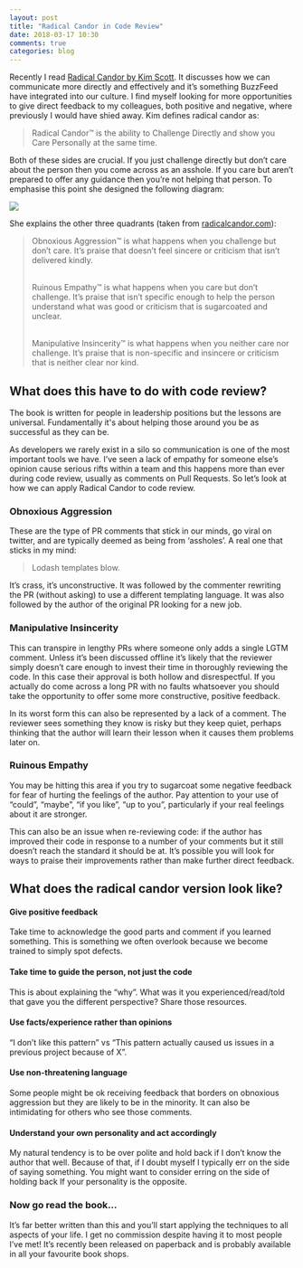 ```yaml
---
layout: post
title: "Radical Candor in Code Review"
date: 2018-03-17 10:30
comments: true
categories: blog
---
```


Recently I read [Radical Candor by Kim Scott](https://www.amazon.co.uk/Radical-Candor-What-Want-Saying/dp/1509845380/ref=sr_1_1). It discusses how we can communicate more directly and effectively and it’s something BuzzFeed have integrated into our culture. I find myself looking for more opportunities to give direct feedback to my colleagues, both positive and negative, where previously I would have shied away. Kim defines radical candor as:

<blockquote>Radical Candor™ is the ability to Challenge Directly and show you Care Personally at the same time.</blockquote>

Both of these sides are crucial. If you just challenge directly but don’t care about the person then you come across as an asshole. If you care but aren’t prepared to offer any guidance then you’re not helping that person. To emphasise this point she designed the following diagram:

<img src="/images/radical-candor.png" />

She explains the other three quadrants (taken from [radicalcandor.com](radicalcandor.com)):

<blockquote>Obnoxious Aggression™ is what happens when you challenge but don’t care. It’s praise that doesn’t feel sincere or criticism that isn’t delivered kindly.<br /><br />

Ruinous Empathy™ is what happens when you care but don’t challenge. It’s praise that isn’t specific enough to help the person understand what was good or criticism that is sugarcoated and unclear.<br /><br />

Manipulative Insincerity™ is what happens when you neither care nor challenge. It’s praise that is non-specific and insincere or criticism that is neither clear nor kind.</blockquote>

## What does this have to do with code review?

The book is written for people in leadership positions but the lessons are universal. Fundamentally it's about helping those around you be as successful as they can be.

As developers we rarely exist in a silo so communication is one of the most important tools we have. I’ve seen a lack of empathy for someone else’s opinion cause serious rifts within a team and this happens more than ever during code review, usually as comments on Pull Requests. So let’s look at how we can apply Radical Candor to code review.

### Obnoxious Aggression

These are the type of PR comments that stick in our minds, go viral on twitter, and are typically deemed as being from ‘assholes’. A real one that sticks in my mind:

<blockquote>Lodash templates blow.</blockquote>

It’s crass, it’s unconstructive. It was followed by the commenter rewriting the PR (without asking) to use a different templating language. It was also followed by the author of the original PR looking for a new job.

### Manipulative Insincerity

This can transpire in lengthy PRs where someone only adds a single LGTM comment. Unless it’s been discussed offline it’s likely that the reviewer simply doesn’t care enough to invest their time in thoroughly reviewing the code. In this case their approval is both hollow and disrespectful. If you actually do come across a long PR with no faults whatsoever you should take the opportunity to offer some more constructive, positive feedback.

In its worst form this can also be represented by a lack of a comment. The reviewer sees something they know is risky but they keep quiet, perhaps thinking that the author will learn their lesson when it causes them problems later on.

### Ruinous Empathy

You may be hitting this area if you try to sugarcoat some negative feedback for fear of hurting the feelings of the author. Pay attention to your use of “could”, “maybe”, “if you like”, “up to you”, particularly if your real feelings about it are stronger.

This can also be an issue when re-reviewing code: if the author has improved their code in response to a number of your comments but it still doesn’t reach the standard it should be at. It’s possible you will look for ways to praise their improvements rather than make further direct feedback.

## What does the radical candor version look like?

#### Give positive feedback

Take time to acknowledge the good parts and comment if you learned something. This is something we often overlook because we become trained to simply spot defects.

#### Take time to guide the person, not just the code
This is about explaining the “why”. What was it you experienced/read/told that gave you the different perspective? Share those resources.

#### Use facts/experience rather than opinions
“I don’t like this pattern” vs “This pattern actually caused us issues in a previous project because of X”.

#### Use non-threatening language
Some people might be ok receiving feedback that borders on obnoxious aggression but they are likely to be in the minority. It can also be intimidating for others who see those comments.

#### Understand your own personality and act accordingly
My natural tendency is to be over polite and hold back if I don’t know the author that well. Because of that, if I doubt myself I typically err on the side of saying something. You might want to consider erring on the side of holding back If your personality is the opposite.

### Now go read the book...
It’s far better written than this and you’ll start applying the techniques to all aspects of your life. I get no commission despite having it to most people I’ve met! It’s recently been released on paperback and is probably available in all your favourite book shops.
